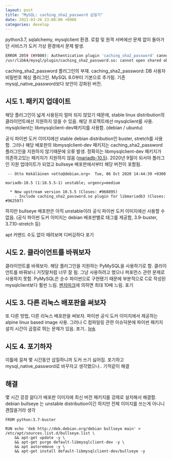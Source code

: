```yaml
---
layout: post
title: "MySQL: caching_sha2_password 삽질기"
date: 2021-03-26 23:00:00 +0900
categories: develop
---
```


python3.7, sqlalchemy, mysqlclient 환경. 로컬 및 원격 서버에선 문제 없이 돌아가던 서비스가 도커 가상 환경에서 문제 발생.

```bash
ERROR 2059 (HY000): Authentication plugin 'caching_sha2_password' cannot be loaded:
/usr/lib64/mysql/plugin/caching_sha2_password.so: cannot open shared object file: No such file or directory
```

caching_sha2_password 플러그인의 부재. caching_sha2_password: DB 사용자 비밀번호 해싱 플러그인. MySQL 8.0부터 기본으로 추가됨. 기존 mysql_native_password보다 보안이 강화된 버전.

## 시도 1. 패키지 업데이트

해당 플러그인이 넓게 사용된지 얼마 되지 않았기 때문에, stable linux distribution의 클라이언트에선 지원하지 않을 수 있음. 해당 프로젝트에선 mysqlclient를 사용. mysqlclient는 libmysqlclient-dev패키지를 사용함. (debian / ubuntu)

공식 파이썬 도커 이미지에선 stable debian distribution인 buster, stretch를 사용함. 그러나 해당 배포판의 libmysqlclient-dev 패키지는 caching_sha2_password 플러그인을 지원하지 않기때문에 오류 발생. 정확히는 libmysqlclient-dev 패키지가 의존하고있는 패키지가 지원하지 않음 ([mariadb-10.5](https://packages.debian.org/buster/libmariadb3)). 2020년 9월이 되서야 플러그인 지원 업데이트가 되었고 bullseye 배포판에서부터 해당 버전이 포함됨.

```
 -- Otto Kekäläinen <otto@debian.org>  Tue, 06 Oct 2020 14:44:39 +0300

mariadb-10.5 (1:10.5.5-1) unstable; urgency=medium

  * New upstream version 10.5.5 (Closes: #968895)
    - Include caching_sha2_password.so plugin for libmariadb3 (Closes: #962597)
```

하지만 bullseye 배포판은 아직 unstable이라 공식 파이썬 도커 이미지에선 사용할 수 없음. (공식 파이썬 도커 이미지는 debian 배포판별로 태그를 제공함, 3.9-buster, 3.7.10-stretch 등)

apt 커맨드 수도 없이 때려보며 디버깅하다 포기

## 시도 2. 클라이언트를 바꿔보자

클라이언트를 바꿔보자. 해당 플러그인을 지원하는 PyMySQL을 사용하기로 함. 클라이언트를 바꿔보니 거짓말처럼 너무 잘 됨. 그냥 사용하려고 했으나 퍼포먼스 관련 문제로 사용하지 못함. PyMySQL은 순수 파이썬으로 구현됐기 때문에 부분적으로 C로 작성된 mysqlclient보다 훨씬 느림. [벤치마크](https://stackoverflow.com/a/46396881/6007308)에 의하면 최대 10배 느림. 포기

## 시도 3. 다른 리눅스 배포판을 써보자

또 다른 방법, 다른 리눅스 배포판을 써보자. 파이썬 공식 도커 이미지에서 제공하는 alpine linux based image 사용. 그러나 C 컴파일링 관련 이슈덕분에 파이썬 패키지 설치 시간이 곱절로 뛰는 문제가 있음. 포기.. [link](https://pythonspeed.com/articles/alpine-docker-python/)

## 시도 4. 포기하자

이틀에 걸쳐 몇 시간동안 삽질하니까 도커 쓰기 싫어짐. 포기하고 mysql_native_password로 바꾸자고 생각했으나.. 기적같이 해결

## 해결

몇 시간 끙끙 앓다가 배포판 이미지에 최신 버전 패키지를 강제로 설치해서 해결함. debian bullseye 는 unstable distribution이긴 하지만 전체 이미지를 쓰는게 아니니 괜찮을거라 생각

```docker
FROM python:3.7-buster

RUN echo 'deb http://deb.debian.org/debian bullseye main' > /etc/apt/sources.list.d/bullseye.list \
    && apt-get update -y \
    && apt-get purge default-libmysqlclient-dev -y \
    && apt autoremove -y \
    && apt-get install default-libmysqlclient-dev/bullseye -y
```
